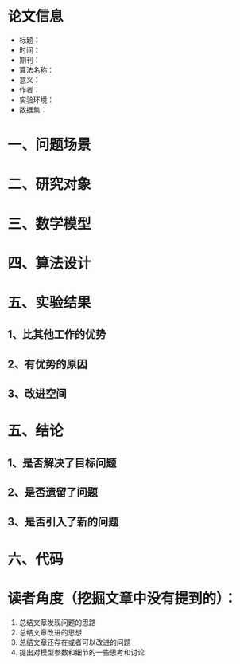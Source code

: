 # 论文信息

- 标题：
- 时间：
- 期刊：
- 算法名称：
- 意义：
- 作者：
- 实验环境：
- 数据集：

# 一、问题场景

# 二、研究对象

# 三、数学模型

# 四、算法设计

# 五、实验结果

## 1、比其他工作的优势

## 2、有优势的原因

## 3、改进空间

# 五、结论

## 1、是否解决了目标问题

## 2、是否遗留了问题

## 3、是否引入了新的问题

# 六、代码

# 读者角度（挖掘文章中没有提到的）：

1. 总结文章发现问题的思路
2. 总结文章改进的思想
3. 总结文章还存在或者可以改进的问题
4. 提出对模型参数和细节的一些思考和讨论
